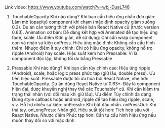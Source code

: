 Link video: https://www.youtube.com/watch?v=wbj-DuaL748



1. TouchableOpacity
Khi nào dùng?
Khi bạn cần hiệu ứng nhấn đơn giản: Làm mờ (opacity) component khi chạm (mặc định opacity giảm xuống 0.2).
Dự án cần tương thích với phiên bản React Native cũ (trước version 0.63).
Animation cơ bản: Dễ dàng kết hợp với Animated để tạo hiệu ứng fade, scale.
Ưu điểm
Đơn giản, dễ sử dụng: Chỉ cần wrap component con và nhận sự kiện onPress.
Hiệu ứng mặc định: Không cần cấu hình thêm.
Nhược điểm
Ít tùy chỉnh: Chỉ có hiệu ứng opacity, không hỗ trợ ripple (Android) hay scale.
Hiệu suất kém hơn Pressable: Vì là component độc lập, không tối ưu bằng Pressable


2. Pressable
Khi nào dùng?
Khi bạn cần tùy chỉnh cao: Hiệu ứng ripple (Android), scale, hoặc logic press phức tạp (giữ lâu, double press).
Ưu tiên hiệu suất: Pressable được tối ưu hóa bởi React Native, nhẹ hơn TouchableOpacity.
Dự án dùng React Native từ 0.63+: Đây là component hiện đại, được khuyến nghị thay thế các Touchable* cũ.
Khi cần kiểm tra trạng thái nhấn (vd: đổi màu khi giữ lâu).
Ưu điểm
Tùy chỉnh đa dạng: Dùng style callback hoặc android_ripple để tạo hiệu ứng ripple, scale, v.v.
Hỗ trợ nhiều sự kiện:
onPressIn: Khi bắt đầu nhấn.
onPressOut: Khi thả tay.
onLongPress: Nhấn giữ.
Hiệu suất tốt hơn: Tích hợp sâu với React Native.
Nhược điểm
Phức tạp hơn: Cần tự cấu hình hiệu ứng nếu muốn thay đổi so với mặc định.